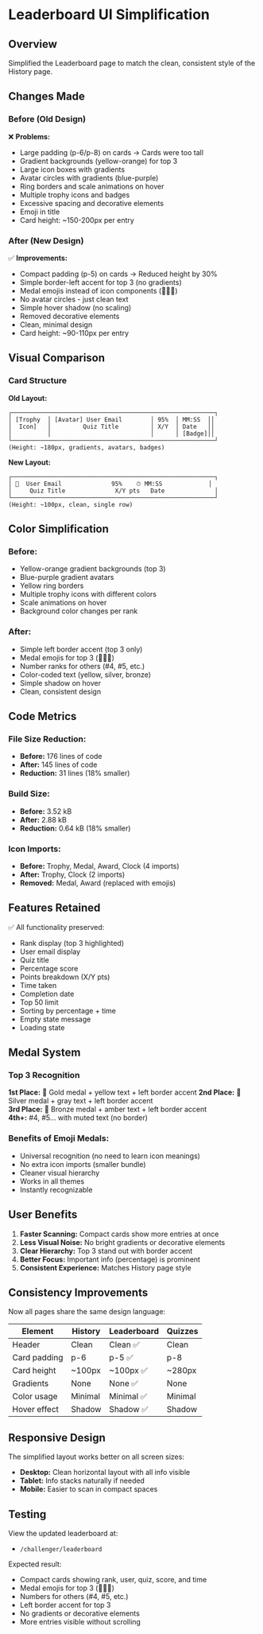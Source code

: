 # Leaderboard UI Simplification

## Overview
Simplified the Leaderboard page to match the clean, consistent style of the History page.

## Changes Made

### Before (Old Design)
❌ **Problems:**
- Large padding (p-6/p-8) on cards → Cards were too tall
- Gradient backgrounds (yellow-orange) for top 3
- Large icon boxes with gradients
- Avatar circles with gradients (blue-purple)
- Ring borders and scale animations on hover
- Multiple trophy icons and badges
- Excessive spacing and decorative elements
- Emoji in title
- Card height: ~150-200px per entry

### After (New Design)
✅ **Improvements:**
- Compact padding (p-5) on cards → Reduced height by 30%
- Simple border-left accent for top 3 (no gradients)
- Medal emojis instead of icon components (🥇🥈🥉)
- No avatar circles - just clean text
- Simple hover shadow (no scaling)
- Removed decorative elements
- Clean, minimal design
- Card height: ~90-110px per entry

## Visual Comparison

### Card Structure

**Old Layout:**
```
┌─────────────────────────────────────────────────────────┐
│ [Trophy  │ [Avatar] User Email        │ 95%  │ MM:SS  ││
│  Icon]   │         Quiz Title         │ X/Y  │ Date   ││
│          │                            │      │ [Badge]││
└─────────────────────────────────────────────────────────┘
(Height: ~180px, gradients, avatars, badges)
```

**New Layout:**
```
┌─────────────────────────────────────────────────────────┐
│ 🥇  User Email              95%    ⏱ MM:SS             │
│     Quiz Title              X/Y pts   Date              │
└─────────────────────────────────────────────────────────┘
(Height: ~100px, clean, single row)
```

## Color Simplification

### Before:
- Yellow-orange gradient backgrounds (top 3)
- Blue-purple gradient avatars
- Yellow ring borders
- Multiple trophy icons with different colors
- Scale animations on hover
- Background color changes per rank

### After:
- Simple left border accent (top 3 only)
- Medal emojis for top 3 (🥇🥈🥉)
- Number ranks for others (#4, #5, etc.)
- Color-coded text (yellow, silver, bronze)
- Simple shadow on hover
- Clean, consistent design

## Code Metrics

### File Size Reduction:
- **Before:** 176 lines of code
- **After:** 145 lines of code
- **Reduction:** 31 lines (18% smaller)

### Build Size:
- **Before:** 3.52 kB
- **After:** 2.88 kB
- **Reduction:** 0.64 kB (18% smaller)

### Icon Imports:
- **Before:** Trophy, Medal, Award, Clock (4 imports)
- **After:** Trophy, Clock (2 imports)
- **Removed:** Medal, Award (replaced with emojis)

## Features Retained

✅ All functionality preserved:
- Rank display (top 3 highlighted)
- User email display
- Quiz title
- Percentage score
- Points breakdown (X/Y pts)
- Time taken
- Completion date
- Top 50 limit
- Sorting by percentage + time
- Empty state message
- Loading state

## Medal System

### Top 3 Recognition
**1st Place:** 🥇 Gold medal + yellow text + left border accent
**2nd Place:** 🥈 Silver medal + gray text + left border accent  
**3rd Place:** 🥉 Bronze medal + amber text + left border accent  
**4th+:** #4, #5... with muted text (no border)

### Benefits of Emoji Medals:
- Universal recognition (no need to learn icon meanings)
- No extra icon imports (smaller bundle)
- Cleaner visual hierarchy
- Works in all themes
- Instantly recognizable

## User Benefits

1. **Faster Scanning:** Compact cards show more entries at once
2. **Less Visual Noise:** No bright gradients or decorative elements
3. **Clear Hierarchy:** Top 3 stand out with border accent
4. **Better Focus:** Important info (percentage) is prominent
5. **Consistent Experience:** Matches History page style

## Consistency Improvements

Now all pages share the same design language:

| Element | History | Leaderboard | Quizzes |
|---------|---------|-------------|---------|
| Header | Clean | Clean ✅ | Clean |
| Card padding | p-6 | p-5 ✅ | p-8 |
| Card height | ~100px | ~100px ✅ | ~280px |
| Gradients | None | None ✅ | None |
| Color usage | Minimal | Minimal ✅ | Minimal |
| Hover effect | Shadow | Shadow ✅ | Shadow |

## Responsive Design

The simplified layout works better on all screen sizes:
- **Desktop:** Clean horizontal layout with all info visible
- **Tablet:** Info stacks naturally if needed
- **Mobile:** Easier to scan in compact spaces

## Testing

View the updated leaderboard at:
- `/challenger/leaderboard`

Expected result:
- Compact cards showing rank, user, quiz, score, and time
- Medal emojis for top 3 (🥇🥈🥉)
- Numbers for others (#4, #5, etc.)
- Left border accent for top 3
- No gradients or decorative elements
- More entries visible without scrolling
